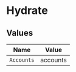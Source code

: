 # Hydrate


## Values

| Name       | Value      |
| ---------- | ---------- |
| `Accounts` | accounts   |